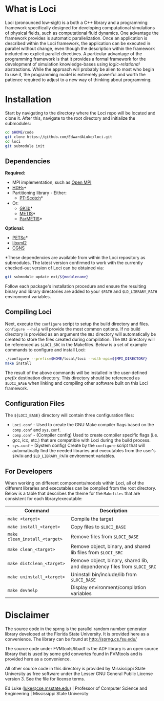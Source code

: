 
# What is Loci
Loci (pronounced low-sigh) is a both a C++ library and a programming framework
specifically designed for developing computational simulations of physical
fields, such as computational fluid dynamics. One advantage the framework
provides is automatic parallelization. Once an application is described within
the Loci framework, the application can be executed in parallel without change,
even though the description within the framework included no explicit parallel
directives. A particular advantage of the programming framework is that it
provides a formal framework for the development of simulation knowledge-bases
using *logic-relational* abstractions. While the approach will probably be
alien to most who begin to use it, the programming model is extremely powerful
and worth the patience required to adjust to a new way of thinking about
programming.


# Installation
Start by navigating to the directory where the Loci repo will be located and
clone it. After this, navigate to the root directory and initialize the
submodules:

```bash
cd $HOME/code
git clone https://github.com/EdwardALuke/loci.git
cd loci
git submodule init
```

## Dependencies
**Required:**
* MPI implementation, such as [Open MPI](https://www.open-mpi.org/)
* [HDF5](https://www.hdfgroup.org/solutions/hdf5/)*
* Partitioning library - Either:
    * [PT-Scotch](https://www.labri.fr/perso/pelegrin/scotch/)*
* Or:
    * [GKlib](https://github.com/KarypisLab/GKlib)*
    * [METIS](https://github.com/KarypisLab/METIS)*
    * [ParMETIS](https://github.com/KarypisLab/ParMETIS)*

**Optional:**
* [PETSc](https://petsc.org/)*
* [libxml2](https://github.com/GNOME/libxml2)
* [CGNS](https://cgns.github.io/)

*These dependencies are available from within the Loci repository as
submodules. The latest version confirmed to work with the currently
checked-out version of Loci can be obtained via:

```bash
git submodule update ext/${modulename}
```

Follow each package's installation procedure and ensure the resulting binary
and library directories are added to your `$PATH` and `$LD_LIBRARY_PATH`
environment variables.

## Compiling Loci
Next, execute the `configure` script to setup the build directory and files.
`configure --help` will provide the most common options. If no build directory
is provided as an argument the `OBJ` directory will automatically be created to
store the files created during compilation. The `OBJ` directory will be
referenced as `$LOCI_SRC` in the Makefiles. Below is a set of example commands
to configure and install Loci:

```bash
./configure --prefix=$HOME/local/loci --with-mpi=${MPI_DIRECTORY}
make install
```

The result of the above commands will be installed in the user-defined *prefix*
destination directory. This directory should be referenced as `$LOCI_BASE`
when linking and compiling other software built on this Loci framework.

## Configuration Files
The `${LOCI_BASE}` directory will contain three configuration files:
* `Loci.conf` - Used to create the GNU Make compiler flags based on the
  `comp.conf` and `sys.conf`.
* `comp.conf` - (Compiler config) Used to create compiler specific flags
  (i.e. gcc, icc, etc.) that are compatible with Loci during the build process.
* `sys.conf` - (System config) Create by the `configure` script that will
  automatically find the needed libraries and executables from the user's
  `$PATH` and `$LD_LIBRARY_PATH` environment variables.

## For Developers
When working on different components/models within Loci, all of the different
libraries and executables can be compiled from the root directory. Below is a
table that describes the theme for the `Makefiles` that are consistent for each
library/executable:

| Command                       | Description                                                  |
| -----------                   | -----------                                                  |
| `make <target>`               | Compile the target                                           |
| `make install_<target>`       | Copy files to `$LOCI_BASE`                                   |
| `make clean_install_<target>` | Remove files from `$LOCI_BASE`                               |
| `make clean_<target>`         | Remove object, binary, and shared lib files from `$LOCI_SRC` |
| `make distclean_<target>`     | Remove object, binary, shared lib, and dependency files from `$LOCI_SRC` |
| `make uninstall_<target>`     | Uninstall bin/include/lib from `$LOCI_BASE`                  |
| `make devhelp`                | Display environment/compilation variables                    |


# Disclaimer
The source code in the sprng is the parallel random number generator library
developed at the Florida State University. It is provided here as a convenience.
The library can be found at http://sprng.cs.fsu.edu/

The source code under FVMtools/libadf is the ADF library is an open
source library that is used by some grid convertes found in FVMtools
and is provided here as a convenience.

All other source code in this directory is provided by Mississippi
State University as free software under the Lesser GNU General Public
License version 3.  See the file [](COPYING.LESSER) for license terms.

Ed Luke  (luke@cse.msstate.edu) | Professor of Computer Science and Engineering |
Mississippi State University
